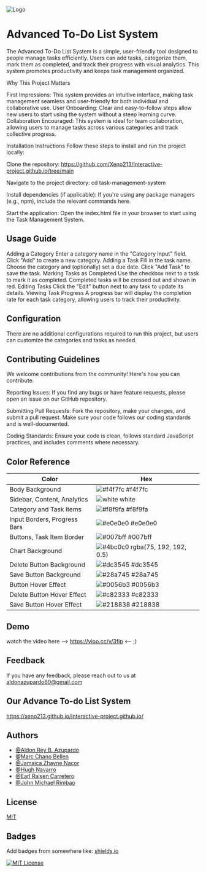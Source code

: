 
![Logo](https://encrypted-tbn0.gstatic.com/images?q=tbn:ANd9GcROYBY5TZAJdiNA0rndT_7rmlEJpdJk3FyeHQ&s)


# Advanced To-Do List System

The Advanced To-Do List System is a simple, user-friendly tool designed to people manage tasks efficiently. Users can add tasks, categorize them, mark them as completed, and track their progress with visual analytics. This system promotes productivity and keeps task management organized.

Why This Project Matters 

First Impressions: This system provides an intuitive interface, making task management seamless and user-friendly for both individual and collaborative use.
User Onboarding: Clear and easy-to-follow steps allow new users to start using the system without a steep learning curve.
Collaboration Encouraged: This system is ideal for team collaboration, allowing users to manage tasks across various categories and track collective progress.

Installation Instructions
Follow these steps to install and run the project locally:

Clone the repository: https://github.com/Xeno213/Interactive-project.github.io/tree/main

Navigate to the project directory: cd task-management-system

Install dependencies (if applicable): If you're using any package managers (e.g., npm), include the relevant commands here.

Start the application: Open the index.html file in your browser to start using the Task Management System.

## Usage Guide

Adding a Category
Enter a category name in the "Category Input" field.
Click "Add" to create a new category.
Adding a Task
Fill in the task name.
Choose the category and (optionally) set a due date.
Click "Add Task" to save the task.
Marking Tasks as Completed
Use the checkbox next to a task to mark it as completed. Completed tasks will be crossed out and shown in red.
Editing Tasks
Click the "Edit" button next to any task to update its details.
Viewing Task Progress
A progress bar will display the completion rate for each task category, allowing users to track their productivity.

## Configuration
There are no additional configurations required to run this project, but users can customize the categories and tasks as needed.
## Contributing Guidelines

We welcome contributions from the community! Here's how you can contribute:

Reporting Issues: If you find any bugs or have feature requests, please open an issue on our GitHub repository.

Submitting Pull Requests: Fork the repository, make your changes, and submit a pull request. Make sure your code follows our coding standards and is well-documented.

Coding Standards: Ensure your code is clean, follows standard JavaScript practices, and includes comments where necessary.

## Color Reference

| Color                          | Hex                                                                |
| ------------------------------ | ------------------------------------------------------------------ |
| Body Background                | ![#f4f7fc](https://via.placeholder.com/10/f4f7fc?text=+) #f4f7fc |
| Sidebar, Content, Analytics    | ![white](https://via.placeholder.com/10/ffffff?text=+) white|
| Category and Task Items        | ![#f8f9fa](https://via.placeholder.com/10/f8f9fa?text=+) #f8f9fa|
| Input Borders, Progress Bars   | ![#e0e0e0](https://via.placeholder.com/10/e0e0e0?text=+) #e0e0e0|
| Buttons, Task Item Border      | ![#007bff](https://via.placeholder.com/10/007bff?text=+) #007bff|
| Chart Background               | ![#4bc0c0](https://via.placeholder.com/10/4bc0c0?text=+) rgba(75, 192, 192, 0.5) |
| Delete Button Background        | ![#dc3545](https://via.placeholder.com/10/dc3545?text=+) #dc3545|
| Save Button Background          | ![#28a745](https://via.placeholder.com/10/28a745?text=+) #28a745|
| Button Hover Effect            | ![#0056b3](https://via.placeholder.com/10/0056b3?text=+) #0056b3|
| Delete Button Hover Effect     | ![#c82333](https://via.placeholder.com/10/c82333?text=+) #c82333|
| Save Button Hover Effect       | ![#218838](https://via.placeholder.com/10/218838?text=+) #218838|

## Demo

watch the video here --> https://vioo.cc/v/3fip <-- ;)


## Feedback

If you have any feedback, please reach out to us at aldonazupardo60@gmail.com


## Our Advance To-do List System

https://xeno213.github.io/Interactive-project.github.io/
## Authors

- [@Aldon Rey B. Azupardo](https://github.com/Xeno213)
- [@Marc Chano Bellen](https://github.com/Bellen04)
- [@Jamaica Zhayne Nacor](https://github.com/jamaicazhaynenacor)
- [@Hugh Navarro](https://github.com/Tenshx)
- [@Earl Raisen Carretero](https://github.com/santinapat)
- [@John Michael Rimbao](https://github.com/jmexclsv)


## License

[MIT](https://choosealicense.com/licenses/mit/)


## Badges

Add badges from somewhere like: [shields.io](https://shields.io/)

[![MIT License](https://img.shields.io/badge/SirjasonPogi-blue?style=for-the-badge
)](https://choosealicense.com/licenses/mit/)


